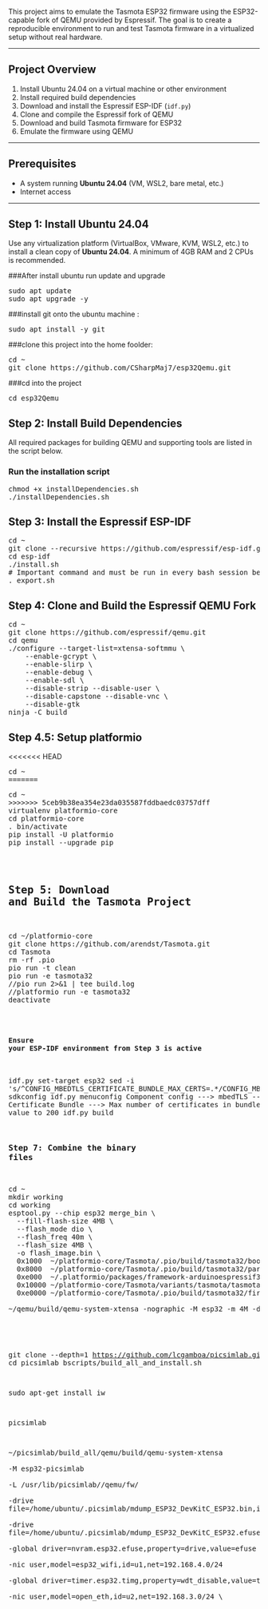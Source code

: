 This project aims to emulate the Tasmota ESP32 firmware using the ESP32-capable fork of QEMU provided by Espressif. The goal is to create a reproducible environment to run and test Tasmota firmware in a virtualized setup without real hardware.

---

## Project Overview

1. Install Ubuntu 24.04 on a virtual machine or other environment
2. Install required build dependencies
3. Download and install the Espressif ESP-IDF (`idf.py`)
4. Clone and compile the Espressif fork of QEMU
5. Download and build Tasmota firmware for ESP32
6. Emulate the firmware using QEMU

---

## Prerequisites

- A system running **Ubuntu 24.04** (VM, WSL2, bare metal, etc.)
- Internet access

---

## Step 1: Install Ubuntu 24.04

Use any virtualization platform (VirtualBox, VMware, KVM, WSL2, etc.) to install a clean copy of **Ubuntu 24.04**. A minimum of 4GB RAM and 2 CPUs is recommended.

###After install ubuntu run update and upgrade
<pre>sudo apt update 
sudo apt upgrade -y 
</pre>

###install git onto the ubuntu machine :

<pre>sudo apt install -y git 
</pre>
###clone this project into the home foolder:
<pre>cd ~
git clone https://github.com/CSharpMaj7/esp32Qemu.git
</pre>
###cd into the project 
<pre>cd esp32Qemu
</pre>
## Step 2: Install Build Dependencies

All required packages for building QEMU and supporting tools are listed in the script below.

### Run the installation script
<pre>chmod +x installDependencies.sh
./installDependencies.sh
</pre>
## Step 3: Install the Espressif ESP-IDF
<pre>cd ~ 
git clone --recursive https://github.com/espressif/esp-idf.git
cd esp-idf
./install.sh
# Important command and must be run in every bash session before running the expressif tools
. export.sh
</pre>

## Step 4: Clone and Build the Espressif QEMU Fork
<pre>cd ~ 
git clone https://github.com/espressif/qemu.git
cd qemu
./configure --target-list=xtensa-softmmu \
    --enable-gcrypt \
    --enable-slirp \
    --enable-debug \
    --enable-sdl \
    --disable-strip --disable-user \
    --disable-capstone --disable-vnc \
    --disable-gtk
ninja -C build
</pre>

## Step 4.5: Setup platformio
<<<<<<< HEAD
<pre>cd ~ 
=======
<pre>cd ~
>>>>>>> 5ceb9b38ea354e23da035587fddbaedc03757dff
virtualenv platformio-core
cd platformio-core
. bin/activate
pip install -U platformio
pip install --upgrade pip
</pre>
 
## Step 5: Download and Build the Tasmota Project
<pre>cd ~/platformio-core
git clone https://github.com/arendst/Tasmota.git
cd Tasmota
rm -rf .pio
pio run -t clean
pio run -e tasmota32
//pio run 2>&1 | tee build.log
//platformio run -e tasmota32
deactivate
</pre>
#### Ensure your ESP-IDF environment from Step 3 is active
idf.py set-target esp32
sed -i 's/^CONFIG_MBEDTLS_CERTIFICATE_BUNDLE_MAX_CERTS=.*/CONFIG_MBEDTLS_CERTIFICATE_BUNDLE_MAX_CERTS=200/' sdkconfig
idf.py menuconfig
Component config  --->
  mbedTLS  --->
    Certificate Bundle  --->
      Max number of certificates in bundle
      set value to 200
idf.py build

###  Step 7: Combine the binary files

<pre>cd ~ 
mkdir working
cd working
esptool.py --chip esp32 merge_bin \
  --fill-flash-size 4MB \
  --flash_mode dio \
  --flash_freq 40m \
  --flash_size 4MB \
  -o flash_image.bin \
  0x1000  ~/platformio-core/Tasmota/.pio/build/tasmota32/bootloader.bin \
  0x8000  ~/platformio-core/Tasmota/.pio/build/tasmota32/partitions.bin \
  0xe000  ~/.platformio/packages/framework-arduinoespressif32/tools/partitions/boot_app0.bin \
  0x10000 ~/platformio-core/Tasmota/variants/tasmota/tasmota32-safeboot.bin \
  0xe0000 ~/platformio-core/Tasmota/.pio/build/tasmota32/firmware.bin
    
~/qemu/build/qemu-system-xtensa -nographic -M esp32 -m 4M -drive file=flash_image.bin,format=raw,if=mtd -global driver=esp32.spi_flash,property=drive,value=flash -global driver=timer.esp32.timg,property=wdt_disable,value=true -nic user,model=open_eth -display sdl 

</pre>



git clone --depth=1 https://github.com/lcgamboa/picsimlab.git
cd picsimlab
bscripts/build_all_and_install.sh


sudo apt-get install iw

picsimlab 

~/picsimlab/build_all/qemu/build/qemu-system-xtensa \
-M esp32-picsimlab \
-L /usr/lib/picsimlab//qemu/fw/ \
-drive file=/home/ubuntu/.picsimlab/mdump_ESP32_DevKitC_ESP32.bin,if=mtd,format=raw \
-drive file=/home/ubuntu/.picsimlab/mdump_ESP32_DevKitC_ESP32.efuse,if=none,format=raw,id=efuse \
-global driver=nvram.esp32.efuse,property=drive,value=efuse \
-nic user,model=esp32_wifi,id=u1,net=192.168.4.0/24 \
-global driver=timer.esp32.timg,property=wdt_disable,value=true \
-nic user,model=open_eth,id=u2,net=192.168.3.0/24 \


